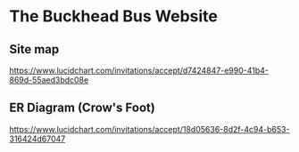 # The Buckhead Bus Website



## Site map
https://www.lucidchart.com/invitations/accept/d7424847-e990-41b4-869d-55aed3bdc08e


## ER Diagram (Crow's Foot)
https://www.lucidchart.com/invitations/accept/18d05636-8d2f-4c94-b653-316424d67047

